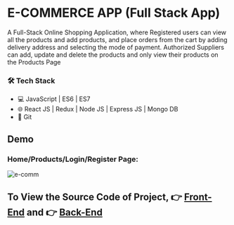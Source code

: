 # E-COMMERCE APP (Full Stack App)

A Full-Stack Online Shopping Application, where Registered users
can view all the products and add products, and place orders from the
cart by adding delivery address and selecting the mode of payment.
Authorized Suppliers can add, update and delete the products and
only view their products on the Products Page

### 🛠️ Tech Stack

-   💻 JavaScript | ES6 | ES7
-   🌐 React JS | Redux | Node JS | Express JS | Mongo DB
-   🔧 Git

## Demo

### Home/Products/Login/Register Page:

![e-comm](https://user-images.githubusercontent.com/93823982/160238614-166846d3-25c5-4f15-b176-ce8e96f75e46.gif)

## To View the Source Code of Project, 👉 [Front-End](https://github.com/sriramanamaiya/E-COMMERCE-APP-JS-UI) and 👉 [Back-End](https://github.com/sriramanamaiya/E-COMMERCE-APP-JS-BE)
